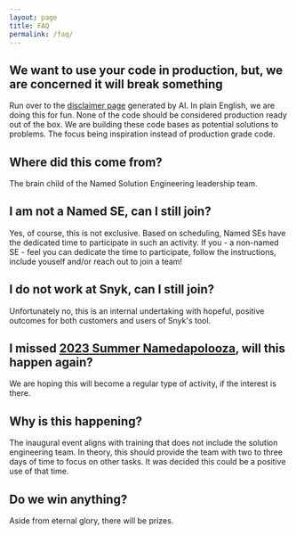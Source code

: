 ```yaml
---
layout: page
title: FAQ
permalink: /faq/
---
```

## We want to use your code in production, but, we are concerned it will break something
Run over to the [disclaimer page](/disclaimer.markdown) generated by AI.  In plain English, we are doing this for fun.  None of the code should be considered production ready out of the box.  We are building these code bases as potential solutions to problems. The focus being inspiration instead of production grade code. 

## Where did this come from?
The brain child of the Named Solution Engineering leadership team.  

## I am not a Named SE, can I still join? 
Yes, of course, this is not exclusive.  Based on scheduling, Named SEs have the dedicated time to participate in such an activity.  If you - a non-named SE - feel you can dedicate the time to participate, follow the instructions, include youself and/or reach out to join a team! 

## I do not work at Snyk, can I still join? 
Unfortunately no, this is an internal undertaking with hopeful, positive outcomes for both customers and users of Snyk's tool.

## I missed [2023 Summer Namedapolooza](/_events/2023-summer-namedapolooza.markdown), will this happen again?
We are hoping this will become a regular type of activity, if the interest is there.  

## Why is this happening?
The inaugural event aligns with training that does not include the solution engineering team.  In theory, this should provide the team with two to three days of time to focus on other tasks.  It was decided this could be a positive use of that time. 

## Do we win anything?
Aside from eternal glory, there will be prizes. 
